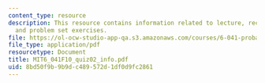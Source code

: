 ```yaml
---
content_type: resource
description: This resource contains information related to lecture, recitation, tutorial,
  and problem set exercises.
file: https://ol-ocw-studio-app-qa.s3.amazonaws.com/courses/6-041-probabilistic-systems-analysis-and-applied-probability-fall-2010/8bd50f9b9b9dc489572d1df0d9fc2861_MIT6_041F10_quiz02_info.pdf
file_type: application/pdf
resourcetype: Document
title: MIT6_041F10_quiz02_info.pdf
uid: 8bd50f9b-9b9d-c489-572d-1df0d9fc2861
---
```

